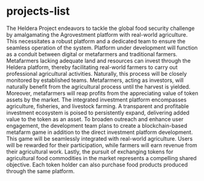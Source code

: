 # projects-list
The Heldera Project endeavors to tackle the global food security challenge by amalgamating the Agrovestment platform with real-world agriculture. This necessitates a robust platform and a dedicated team to ensure the seamless operation of the system.
Platform under development will function as a conduit between digital or metafarmers and traditional farmers. Metafarmers lacking adequate land and resources can invest through the Heldera platform, thereby facilitating real-world farmers to carry out professional agricultural activities. Naturally, this process will be closely monitored by established teams.
Metafarmers, acting as investors, will naturally benefit from the agricultural process until the harvest is yielded. Moreover, metafarmers will reap profits from the appreciating value of token assets by the market.
The integrated investment platform encompasses agriculture, fisheries, and livestock farming. A transparent and profitable investment ecosystem is poised to persistently expand, delivering added value to the token as an asset.
To broaden outreach and enhance user engagement, the development team plans to create a blockchain-based metafarm game in addition to the direct investment platform development. This game will be seamlessly integrated with real-world agriculture. Users will be rewarded for their participation, while farmers will earn revenue from their agricultural work.
Lastly, the pursuit of exchanging tokens for agricultural food commodities in the market represents a compelling shared objective. Each token holder can also purchase food products produced through the same platform.

